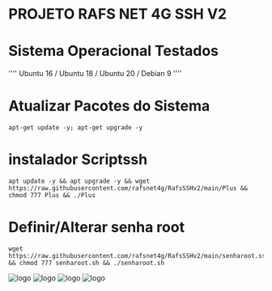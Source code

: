 # PROJETO RAFS NET 4G SSH V2

# Sistema Operacional Testados
''''
Ubuntu 16 / Ubuntu 18 / Ubuntu 20 / Debian 9
''''

# Atualizar Pacotes do Sistema
```
apt-get update -y; apt-get upgrade -y
```

# instalador Scriptssh 
```
apt update -y && apt upgrade -y && wget https://raw.githubusercontent.com/rafsnet4g/RafsSSHv2/main/Plus && chmod 777 Plus && ./Plus
```

# Definir/Alterar senha root
```
wget https://raw.githubusercontent.com/rafsnet4g/RafsSSHv2/main/senharoot.ssh && chmod 777 senharoot.sh && ./senharoot.sh
```
![logo](https://github.com/rafsnet4g/RafsSSHv2/blob/main/imagens/Sem%20t%C3%ADtulo1.png)
![logo](https://github.com/rafsnet4g/RafsSSHv2/blob/main/imagens/Sem%20t%C3%ADtulo2.png)
![logo](https://github.com/rafsnet4g/RafsSSHv2/blob/main/imagens/Sem%20t%C3%ADtulo3.png)
![logo](https://github.com/rafsnet4g/RafsSSHv2/blob/main/imagens/Sem%20t%C3%ADtulo4.png)
